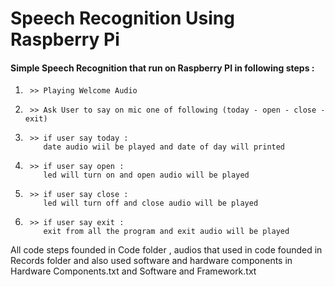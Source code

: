 # **Speech Recognition Using Raspberry Pi**

#### Simple Speech Recognition that run on Raspberry PI in following steps :

1.      >> Playing Welcome Audio
2.      >> Ask User to say on mic one of following (today - open - close - exit)
3.      >> if user say today :
           date audio wiil be played and date of day will printed
4.      >> if user say open :
           led will turn on and open audio will be played
5.      >> if user say close :
           led will turn off and close audio will be played     
6.      >> if user say exit :
           exit from all the program and exit audio will be played   

All code steps founded in Code folder , audios that used in code founded in Records folder and also used software and hardware components in Hardware Components.txt and Software and Framework.txt 
